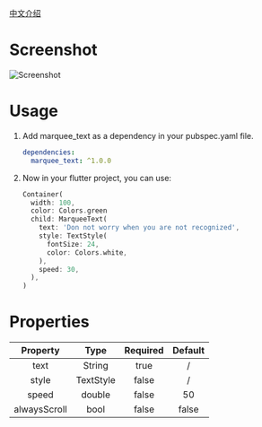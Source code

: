 [中文介绍](https://www.zhcode.fun/note/Flutter/marquee_text包介绍.html)

# Screenshot

![Screenshot](https://www.zhcode.fun/images/marquee_text.gif)

# Usage

1. Add marquee_text as a dependency in your pubspec.yaml file.
    ```yaml
    dependencies:
      marquee_text: ^1.0.0
    ```

2. Now in your flutter project, you can use:
    ```dart
    Container(
      width: 100,
      color: Colors.green
      child: MarqueeText(
        text: 'Don not worry when you are not recognized',
        style: TextStyle(
          fontSize: 24,
          color: Colors.white,
        ),
        speed: 30,
      ),
    )
    ```

# Properties

|Property|Type|Required|Default|
|:--:|:-:|:-:|:-:|
text|String|true|/
style|TextStyle|false|/
speed|double|false|50
alwaysScroll|bool|false|false
